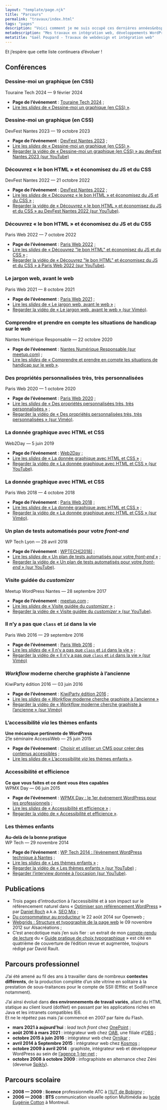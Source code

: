 ```yaml
---
layout: "template/page.njk"
title: "Parcours"
permalink: "travaux/index.html"
tags: "pages"
description: "Voici comment je me suis occupé ces dernières années&nbsp;: mes études, puis du travail, un peu de rédaction sur ce blog et quelques interventions pour partager mes idées."
metadescription: "Mes travaux en intégration web, développements WordPress, webdesign et graphisme web."
metatitle: "Gaël Poupard - Travaux de webdesign et intégration web"
---
```

Et j’espère que cette liste continuera d’évoluer&nbsp;!

## Conférences

### Dessine-moi un graphique (en CSS)

Touraine Tech 2024 — 9 février 2024

* **Page de l’événement**&nbsp;: [Touraine Tech 2024](https://touraine.tech/talk/ioc2x2nW4KV5zrt69ZQm)&nbsp;;
* [Lire les _slides_ de «&nbsp;Dessine-moi un graphique (en CSS)&nbsp;»](https://www.ffoodd.fr/tnt).

### Dessine-moi un graphique (en CSS)

DevFest Nantes 2023 — 19 octobre 2023

* **Page de l’événement**&nbsp;: [DevFest Nantes 2023](https://devfest2023.gdgnantes.com/sessions/dessine_moi_un_graphique__en_css_/)&nbsp;;
* [Lire les _slides_ de «&nbsp;Dessine-moi un graphique (en CSS)&nbsp;»](https://www.ffoodd.fr/devfest.2023).
* [Regarder la vidéo de «&nbsp;Dessine-moi un graphique (en CSS)&nbsp;» au devFest Nantes 2023 (sur YouTube)](https://www.youtube.com/watch?v=VjS7SLFYxYk&list=PLuZ_sYdawLiUHU4E1i5RrFsRN_lQcgPwT)

### Découvrez «&nbsp;le bon HTML&nbsp;» et économisez du JS et du CSS

DevFest Nantes 2022 — 21 octobre 2022

* **Page de l’événement**&nbsp;: [DevFest Nantes 2022](https://devfest2022.gdgnantes.com/sessions/decouvrez_le_bon_html_et_economisez_du_js_et_du_css)&nbsp;;
* [Lire les _slides_ de «&nbsp;Découvrez «&nbsp;le bon HTML&nbsp;» et économisez du JS et du CSS&nbsp;»](https://www.ffoodd.fr/devfest) ;
* [Regarder la vidéo de «&nbsp;Découvrez «&nbsp;le bon HTML&nbsp;» et économisez du JS et du CSS&nbsp;» au DevFest Nantes 2022 (sur YouTube)](https://www.youtube.com/watch?v=VhMqwbsyXPo&list=PLuZ_sYdawLiWIRK-QW6zpEJMSeCtspXP8).

### Découvrez «&nbsp;le bon HTML&nbsp;» et économisez du JS et du CSS

Paris Web 2022 — 7 octobre 2022

* **Page de l’événement**&nbsp;: [Paris Web 2022](https://www.paris-web.fr/2022/conferences/decouvrez-le-bon-html-et-economisez-du-js-et-du-css.php)&nbsp;;
* [Lire les _slides_ de «&nbsp;Découvrez "le bon HTML" et économisez du JS et du CSS&nbsp;»](https://www.ffoodd.fr/paris-web.2022/#slide-1) ;
* [Regarder la vidéo de «&nbsp;Découvrez "le bon HTML" et économisez du JS et du CSS&nbsp;» à Paris Web 2022 (sur YouTube)](https://www.youtube.com/watch?t=653&v=ym2sI8Jlu6A&feature=emb_imp_woyt).

### Le jargon web, avant le web

Paris Web 2021 — 8 octobre 2021

* **Page de l’événement**&nbsp;: [Paris Web 2021](https://www.paris-web.fr/2021/conferences/le-jargon-web-avant-le-web.php)&nbsp;;
* [Lire les _slides_ de «&nbsp;Le jargon web, avant le web&nbsp;»](https://www.ffoodd.fr/paris-web.2021/) ;
* [Regarder la vidéo de «&nbsp;Le jargon web, avant le web&nbsp;» (sur Viméo)](https://vimeo.com/640408851).

### Comprendre et prendre en compte les situations de handicap sur le web

Nantes Numérique Responsable — 22 octobre 2020

* **Page de l’événement** : [Nantes Numérique Responsable (sur meetup.com)](https://www.meetup.com/fr-FR/nantesnr/events/273921309/) ;
* [Lire les _slides_ de «&nbsp;Comprendre et prendre en compte les situations de handicap sur le web&nbsp;»](https://www.ffoodd.fr/nnr/).

### Des propriétés personnalisées très, très personnalisées

Paris Web 2020 — 1 octobre 2020

* **Page de l’événement** : [Paris Web 2020](https://www.paris-web.fr/2020/conferences/des-proprietes-personnalisees-tres-tres-personnalisees.php) ;
* [Lire les _slides_ de «&nbsp;Des propriétés personnalisées très, très personnalisées&nbsp;»](https://www.ffoodd.fr/paris-web.2020/) ;
* [Regarder la vidéo de «&nbsp;Des propriétés personnalisées très, très personnalisées&nbsp;» (sur Viméo)](https://vimeo.com/462093074).

### La donnée graphique avec HTML et CSS

Web2Day — 5 juin 2019

* **Page de l’événement** : [Web2Day](https://web2day.co/event/les-graphiques-de-donnees-avec-html-et-css/) ;
* [Lire les _slides_ de «&nbsp;La donnée graphique avec HTML et CSS&nbsp;»](https://www.ffoodd.fr/web2day/) ;
* [Regarder la vidéo de «&nbsp;La donnée graphique avec HTML et CSS&nbsp;» (sur YouTube)](https://www.youtube.com/watch?v=1AHBcoKe56E&list=PLAgO0SKz6lC8lUo46-smKn_bpfv32iPYL&index=37&t=0s).

### La donnée graphique avec HTML et CSS

Paris Web 2018 — 4 octobre 2018

* **Page de l’événement** : [Paris Web 2018](https://www.paris-web.fr/2018/) ;
* [Lire les _slides_ de «&nbsp;La donnée graphique avec HTML et CSS&nbsp;»](https://www.ffoodd.fr/paris-web.2018/) ;
* [Regarder la vidéo de «&nbsp;La donnée graphique avec HTML et CSS&nbsp;» (sur Viméo)](https://vimeo.com/296245804).

### Un plan de tests automatisés pour votre _front-end_

WP Tech Lyon — 28 avril 2018

* **Page de l’événement** : [WPTECH\[2018\]](https://2018.wptech.fr/) ;
* [Lire les _slides_ de «&nbsp;Un plan de tests automatisés pour votre _front-end_&nbsp;»](https://www.ffoodd.fr/wp-tech.2018/)&nbsp;;
* [Regarder la vidéo de «&nbsp;Un plan de tests automatisés pour votre _front-end_&nbsp;» (sur YouTube)](https://www.youtube.com/watch?v=JD1nrs2yH88&feature=youtu.be&a=).

### Visite guidée du _customizer_

Meetup WordPress Nantes — 28 septembre 2017

* **Page de l’événement** : [meetup.com](https://www.meetup.com/fr-FR/Nantes-WordPress-Meetup/events/243486324/) ;
* [Lire les _slides_ de «&nbsp;Visite guidée du _customizer_&nbsp;»](https://www.ffoodd.fr/customizer/)&nbsp;;
* [Regarder la vidéo de «&nbsp;Visite guidée du _customizer_&nbsp;» (sur YouTube)](https://www.youtube.com/watch?v=5umS5IDY-SU).

### Il n’y a pas que `class` et `id` dans la vie

Paris Web 2016&nbsp;— 29 septembre 2016

* **Page de l’événement**&nbsp;: [Paris Web 2016](https://www.paris-web.fr/)&nbsp;;
* [Lire les _slides_ de «&nbsp;Il n’y a pas que `class` et `id` dans la vie&nbsp;»](https://www.ffoodd.fr/paris-web/index-transcript.html)&nbsp;;
* [Regarder la vidéo de «&nbsp;Il n’y a pas que `class` et `id` dans la vie&nbsp;» (sur Viméo)](https://vimeo.com/197170990)

### _Workflow_ moderne cherche graphiste à l’ancienne

KiwiParty édition 2016&nbsp;— 03 juin 2016

* **Page de l’événement**&nbsp;: [KiwiParty édition 2016](https://www.kiwiparty.fr/)&nbsp;;
* [Lire les _slides_ de «&nbsp;_Workflow_ moderne cherche graphiste à l’ancienne&nbsp;»](https://www.ffoodd.fr/kiwiparty/)
* [Regarder la vidéo de «&nbsp;_Workflow_ moderne cherche graphiste à l’ancienne&nbsp;» (sur Viméo)](https://vimeo.com/181158986)

### L’accessibilité _via_ les thèmes enfants

**Une mécanique pertinente de WordPress**  
21e séminaire AccessiWeb&nbsp;— 25 juin 2015

* **Page de l’événement**&nbsp;: [Choisir et utiliser un CMS pour créer des contenus accessibles](https://inova.snv.jussieu.fr/evenements/colloques/colloques/index.php?c=87)&nbsp;;
* [Lire les _slides_ de «&nbsp;L’accessibilité _via_ les thèmes enfants&nbsp;»](https://www.ffoodd.fr/gta21/).

### Accessibilité et efficience

**Ce que vous faites et ce dont vous êtes capables**  
WPMX Day&nbsp;— 06 juin 2015

* **Page de l’événement**&nbsp;: [WPMX Day&nbsp;: le 1er événement WordPress pour les professionnels](https://2015.wpmx.org/)&nbsp;;
* [Lire les _slides_ de «&nbsp;Accessibilité et efficience&nbsp;»](https://www.ffoodd.fr/wpmx/)&nbsp;;
* [Regarder la vidéo de «&nbsp;Accessibilité et efficience&nbsp;»](https://wpmx.org/conferences-wpmx-day-2015-video/).

### Les thèmes enfants

**Au-delà de la bonne pratique**  
WP Tech&nbsp;— 29 novembre 2014

* **Page de l’événement**&nbsp;: [WP Tech 2014&nbsp;: l’évènement WordPress technique à Nantes](https://2014.wptech.fr/)&nbsp;;
* [Lire les _slides_ de «&nbsp;Les thèmes enfants&nbsp;»](https://www.ffoodd.fr/wp-tech/)&nbsp;;
* [Regarder la vidéo de «&nbsp;Les thèmes enfants&nbsp;» (sur YouTube)](https://www.youtube.com/watch?v=WqBVKpq4dGA)&nbsp;;
* [Regarder l’interview donnée à l’occasion (sur YouTube)](https://www.youtube.com/watch?v=mVJLNIzpnAk).

## Publications

* Trois pages d’introduction à l’accessibilité et à son impact sur le référencement naturel dans «&nbsp;[Optimiser son référencement WordPress](https://www.eyrolles.com/Informatique/Livre/optimiser-son-referencement-wordpress-9782212141825)&nbsp;» par [Daniel Roch](https://daniel-roch.fr/) a.k.a. [SEO Mix](https://www.seomix.fr/)&nbsp;;
* [Du consommateur au producteur](https://openweb.eu.org/articles/du-consommateur-au-producteur) le 22 août 2014 sur Openweb&nbsp;;
* [Webgrids&nbsp;: Structure et typographie de la page web](https://www.alsacreations.com/livres/lire/1503-webgrids-structure-et-typographie-de-la-page-web.html) le 09 novembre 2012 sur Alsacréations&nbsp;;
* C’est anecdotique mais j’en suis fier&nbsp;: un extrait de mon [compte-rendu de lecture](https://www.ffoodd.fr/guide-pratique-de-choix-typographique/) du «&nbsp;[Guide pratique de choix typographique](https://www.adverbum.fr/guide-pratique-de-choix-typographique-atelier-perrousseaux_ouvrage-perrousseaux_4yrc07ab75lc.html)&nbsp;» est cité en quatrième de couverture de l’édition revue et augmentée, toujours rédigé par David Rault.

## Parcours professionnel

J’ai été amené au fil des ans à travailler dans de nombreux **contextes différents**, de la production complète d’un site vitrine en solitaire à la prestation de sous-traitances pour le compte de SSII (Effitic et SodiFrance notamment).

J’ai ainsi évolué dans **des environnements de travail variés**, allant du HTML statique au client lourd (dotNet) en passant par les applications riches en Java et les intranets compatibles IE6.  
Et ne le répétez pas mais j’ai commencé en 2007 par faire du Flash.

* **mars 2021 à aujourd’hui**&nbsp;: _lead tech front_ chez [OnePoint](https://www.groupeonepoint.com/fr/)&nbsp;;
* **août 2016 à mars 2021**&nbsp;: intégrateur web chez [OAB](https://www.orange-business.com/fr/applications-for-business), une filiale d’[OBS](https://www.orange-business.com/fr)&nbsp;;
* **octobre 2015 à juin 2016**&nbsp;: intégrateur web chez [Ornikar](https://www.ornikar.com/)&nbsp;;
* **avril 2014 à Septembre 2015**&nbsp;: intégrateur web chez [Kosmos](https://www.kosmos.fr/digital-for-education-33228.kjsp)&nbsp;;
* **octobre 2009 à avril 2014**&nbsp;: graphiste, intégrateur web et développeur WordPress au sein de [l’agence 1-ter-net](https://www.1-ter-net.com)&nbsp;;
* **octobre 2008 à octobre 2009**&nbsp;: infographiste en alternance chez Zéni (devenue [Spikly](https://spikly.com/)).

## Parcours scolaire

* **2008&nbsp;— 2009**&nbsp;: **licence** professionnelle ATC à [l’IUT de Bobigny](https://www.iut-bobigny.univ-paris13.fr/)&nbsp;;
* **2006&nbsp;— 2008**&nbsp;: **BTS** communication visuelle option Multimédia au [lycée Eugénie Cotton](https://lyceecotton.net/joom/) à Montreuil.
